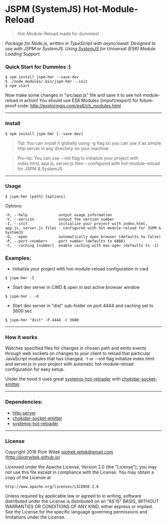 # JSPM (SystemJS) Hot-Module-Reload
> Hot-Module-Reload made for dummies!

_Package for Node.js, written in TypeScript with async/await._
_Designed to use with JSPM or SystemJS._
_Using [SystemJS](https://github.com/systemjs/systemjs) for Universal (ES6) Module Loading Support._

### Quick Start for Dummies :)
```
$ npm install jspm-hmr --save-dev
$ ./node_modules/.bin/jspm-hmr --init
$ npm start
```
Now make some changes in "src/app.js" file and save it to see hot-module-reload in action!
You should use ES6 Modules (import/export) for future-proof code: http://exploringjs.com/es6/ch_modules.html

---

### Install

```
$ npm install jspm-hmr [--save-dev]
```
> Tip: You can install it globally using -g flag so you can use it as simple http server in any directory on your machine

> Pro-tip: You can use --init flag to initialize your project with index.html, app.js, server.js files - configured with hot-module-reload for JSPM & SystemJS

---

### Usage
```
$ jspm-hmr [path] [options]
```
 Options:

    -h, --help              output usage information
    -V, --version           output the version number
    -I, --init              initialize your project with index.html, app.js, server.js files - configured with hot-module-reload for JSPM & SystemJS
    -O, --open              automatically open browser (defaults to false)
    -P, --port <number>     port number (defaults to 8888)
    -C, --caching [number]  enable caching with max-age= (defaults to -1)

### Examples:
- Initialize your project with hot-module-reload configuration in cwd
```
$ jspm-hmr -I
```

- Start dev server in CWD & open in last active browser window
```
$ jspm-hmr . -O
```

- Start dev server in "dist" sub-folder on port 4444 and caching set to 3600 sec
```
$ jspm-hmr "dist" -P 4444 -C 3600
```

---

### How it works
Watches specified files for changes in chosen path and emits events through web sockets on changes to your client to reload that particular JavaScript modules that has changed.
-I or --init flag initialize index.html and server.js in your project with automatic hot-module-reload configuration for easy setup.

Under the hood it uses great [systemjs-hot-reloader](https://github.com/capaj/systemjs-hot-reloader) with [chokidar-socket-emitter](https://github.com/capaj/chokidar-socket-emitter).

---

### Dependencies:
- [http-server](https://github.com/indexzero/http-server)
- [chokidar-socket-emitter](https://github.com/capaj/chokidar-socket-emitter)
- [systemjs-hot-reloader](https://github.com/capaj/systemjs-hot-reloader)

---

### License

Copyright 2016 Piotr Witek <piotrek.witek@gmail.com> (http://piotrwitek.github.io)

Licensed under the Apache License, Version 2.0 (the "License");
you may not use this file except in compliance with the License.
You may obtain a copy of the License at

    http://www.apache.org/licenses/LICENSE-2.0

Unless required by applicable law or agreed to in writing, software
distributed under the License is distributed on an "AS IS" BASIS,
WITHOUT WARRANTIES OR CONDITIONS OF ANY KIND, either express or implied.
See the License for the specific language governing permissions and
limitations under the License.
